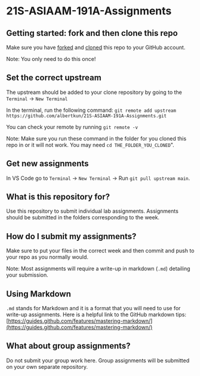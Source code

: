 # 21S-ASIAAM-191A-Assignments

## Getting started: fork and then clone this repo
 Make sure you have [forked](https://github.com/albertkun/21S-ASIAAM-191A/blob/732730b37764dd32b2bf5087af3c9e44e76bea02/Guides/git_forking.md) and [cloned](https://github.com/albertkun/21S-ASIAAM-191A/blob/732730b37764dd32b2bf5087af3c9e44e76bea02/Guides/git_cloning.md) this repo to your GitHub account.
 
 Note: You only need to do this once!

## Set the correct upstream
The upstream should be added to your clone repository by going to the `Terminal` -> `New Terminal` 

In the terminal, run the following command:
`git remote add upstream https://github.com/albertkun/21S-ASIAAM-191A-Assignments.git`

You can check your remote by running
`git remote -v`

Note: Make sure you run these command in the folder for you cloned this repo in or it will not work. You may need `cd THE_FOLDER_YOU_CLONED`".

## Get new assignments
In VS Code go to `Terminal` -> `New Terminal` -> Run `git pull upstream main`.

## What is this repository for?
Use this repository to submit individual lab assignments. Assignments should be submitted in the folders corresponding to the week.

## How do I submit my assignments?
Make sure to put your files in the correct week and then commit and push to your repo as you normally would. 

Note: Most assignments will require a  write-up in markdown (`.md`) detailing your submission. 

## Using Markdown
`.md` stands for Markdown and it is a format that you will need to use for write-up assignments. Here is a helpful link to the GitHub markdown tips: [https://guides.github.com/features/mastering-markdown/](https://guides.github.com/features/mastering-markdown/)

## What about group assignments?
Do not submit your group work here. Group assignments will be submitted on your own separate repository.
